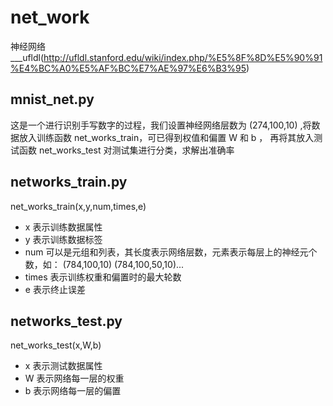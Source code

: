 # net_work
神经网络___ufldl(http://ufldl.stanford.edu/wiki/index.php/%E5%8F%8D%E5%90%91%E4%BC%A0%E5%AF%BC%E7%AE%97%E6%B3%95)
## mnist_net.py
这是一个进行识别手写数字的过程，我们设置神经网络层数为 (274,100,10) ,将数据放入训练函数 net_works_train，可已得到权值和偏置 W 和 b ，
再将其放入测试函数 net_works_test 对测试集进行分类，求解出准确率
## networks_train.py
net_works_train(x,y,num,times,e)<br>
* x 表示训练数据属性<br>
* y 表示训练数据标签<br>
* num 可以是元组和列表，其长度表示网络层数，元素表示每层上的神经元个数，如： (784,100,10) (784,100,50,10)...<br>
* times 表示训练权重和偏置时的最大轮数<br>
* e 表示终止误差<br>
## networks_test.py
net_works_test(x,W,b)<br>
* x 表示测试数据属性<br>
* W 表示网络每一层的权重<br>
* b 表示网络每一层的偏置<br>

